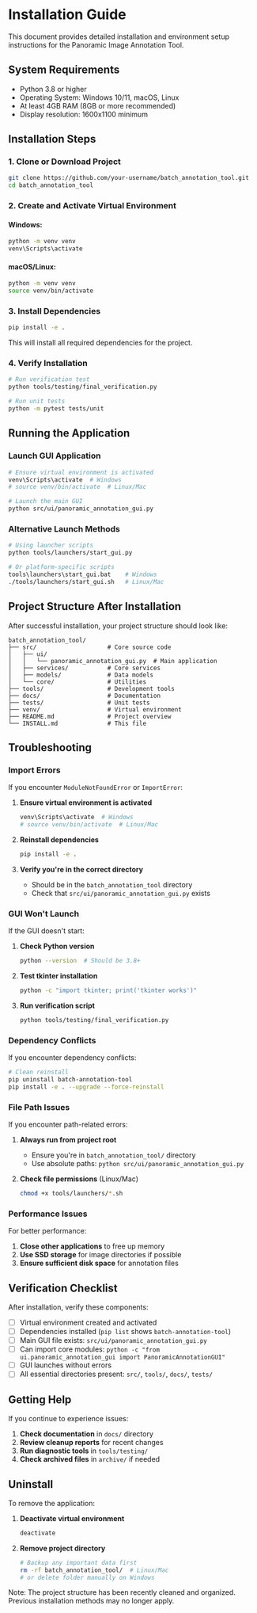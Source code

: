 # Installation Guide

This document provides detailed installation and environment setup instructions for the Panoramic Image Annotation Tool.

## System Requirements

- Python 3.8 or higher
- Operating System: Windows 10/11, macOS, Linux
- At least 4GB RAM (8GB or more recommended)
- Display resolution: 1600x1100 minimum

## Installation Steps

### 1. Clone or Download Project

```bash
git clone https://github.com/your-username/batch_annotation_tool.git
cd batch_annotation_tool
```

### 2. Create and Activate Virtual Environment

#### Windows:
```bash
python -m venv venv
venv\Scripts\activate
```

#### macOS/Linux:
```bash
python -m venv venv
source venv/bin/activate
```

### 3. Install Dependencies

```bash
pip install -e .
```

This will install all required dependencies for the project.

### 4. Verify Installation

```bash
# Run verification test
python tools/testing/final_verification.py

# Run unit tests
python -m pytest tests/unit
```

## Running the Application

### Launch GUI Application

```bash
# Ensure virtual environment is activated
venv\Scripts\activate  # Windows
# source venv/bin/activate  # Linux/Mac

# Launch the main GUI
python src/ui/panoramic_annotation_gui.py
```

### Alternative Launch Methods

```bash
# Using launcher scripts
python tools/launchers/start_gui.py

# Or platform-specific scripts
tools\launchers\start_gui.bat    # Windows
./tools/launchers/start_gui.sh   # Linux/Mac
```

## Project Structure After Installation

After successful installation, your project structure should look like:

```
batch_annotation_tool/
├── src/                    # Core source code
│   ├── ui/
│   │   └── panoramic_annotation_gui.py  # Main application
│   ├── services/           # Core services
│   ├── models/             # Data models
│   └── core/               # Utilities
├── tools/                  # Development tools
├── docs/                   # Documentation
├── tests/                  # Unit tests
├── venv/                   # Virtual environment
├── README.md               # Project overview
└── INSTALL.md              # This file
```

## Troubleshooting

### Import Errors

If you encounter `ModuleNotFoundError` or `ImportError`:

1. **Ensure virtual environment is activated**
   ```bash
   venv\Scripts\activate  # Windows
   # source venv/bin/activate  # Linux/Mac
   ```

2. **Reinstall dependencies**
   ```bash
   pip install -e .
   ```

3. **Verify you're in the correct directory**
   - Should be in the `batch_annotation_tool` directory
   - Check that `src/ui/panoramic_annotation_gui.py` exists

### GUI Won't Launch

If the GUI doesn't start:

1. **Check Python version**
   ```bash
   python --version  # Should be 3.8+
   ```

2. **Test tkinter installation**
   ```bash
   python -c "import tkinter; print('tkinter works')"
   ```

3. **Run verification script**
   ```bash
   python tools/testing/final_verification.py
   ```

### Dependency Conflicts

If you encounter dependency conflicts:

```bash
# Clean reinstall
pip uninstall batch-annotation-tool
pip install -e . --upgrade --force-reinstall
```

### File Path Issues

If you encounter path-related errors:

1. **Always run from project root**
   - Ensure you're in `batch_annotation_tool/` directory
   - Use absolute paths: `python src/ui/panoramic_annotation_gui.py`

2. **Check file permissions** (Linux/Mac)
   ```bash
   chmod +x tools/launchers/*.sh
   ```

### Performance Issues

For better performance:

1. **Close other applications** to free up memory
2. **Use SSD storage** for image directories if possible
3. **Ensure sufficient disk space** for annotation files

## Verification Checklist

After installation, verify these components:

- [ ] Virtual environment created and activated
- [ ] Dependencies installed (`pip list` shows `batch-annotation-tool`)
- [ ] Main GUI file exists: `src/ui/panoramic_annotation_gui.py`
- [ ] Can import core modules: `python -c "from ui.panoramic_annotation_gui import PanoramicAnnotationGUI"`
- [ ] GUI launches without errors
- [ ] All essential directories present: `src/`, `tools/`, `docs/`, `tests/`

## Getting Help

If you continue to experience issues:

1. **Check documentation** in `docs/` directory
2. **Review cleanup reports** for recent changes
3. **Run diagnostic tools** in `tools/testing/`
4. **Check archived files** in `archive/` if needed

## Uninstall

To remove the application:

1. **Deactivate virtual environment**
   ```bash
   deactivate
   ```

2. **Remove project directory**
   ```bash
   # Backup any important data first
   rm -rf batch_annotation_tool/  # Linux/Mac
   # or delete folder manually on Windows
   ```

Note: The project structure has been recently cleaned and organized. Previous installation methods may no longer apply.